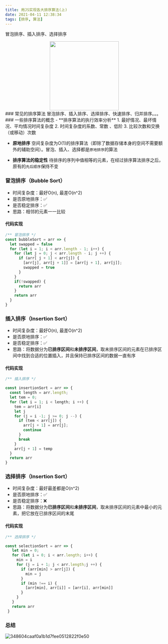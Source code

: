 ```yaml
---
title: 用JS实现各大排序算法(上)
date: 2021-04-11 12:38:34
tags: [排序, 算法]
---
```

冒泡排序、插入排序、选择排序
<div align="center"> <img src="https://cdn.jsdelivr.net/gh/oliver34/image-host@main/blog/348604caaf0a1b1d7fee0512822f0e50.5obh29r1yvs0.jpeg" style="height: 220px"/></div>
<!--less-->
### 常见的排序算法
冒泡排序、插入排序、选择排序、快速排序、归并排序。。。
### 一些排序算法的概念
- **排序算法的执行效率分析**
   1. 最好情况、最坏情况、平均情况时间复杂度
   2. 时间复杂度的系数、常数 、低阶
   3. 比较次数和交换（或移动）次数
   
- **原地排序**
   空间复杂度为O(1)的排序算法（即除了数据存储本身的空间不需要额外的辅助空间）。冒泡、插入、选择都是`原地排序`的算法 

- **排序算法的稳定性**
  待排序的序列中值相等的元素，在经过排序算法排序之后，原有的`先后顺序`保持不变

### 冒泡排序（Bubble Sort）
- 时间复杂度：最好O(n), 最差O(n^2)
- 是否原地排序：✅
- 是否稳定排序：✅
- 思路：相邻的元素一一比较

#### 代码实现
``` js
/** 冒泡排序 */
const bubbleSort = arr => {
  let swapped = false
  for (let i = 1; i < arr.length - 1; i++) {
    for (let j = 0; j < arr.length - i; j ++) {
      if (arr[ j + 1] < arr[j]) {
        [arr[j], arr[j + 1]] = [arr[j + 1], arr[j]];
        swapped = true
      }
    }
    if(!swapped) {
      return arr
    }
    return arr
  }
}
```

### 插入排序（Insertion Sort）
- 时间复杂度：最好O(n), 最差O(n^2)
- 是否原地排序：✅
- 是否稳定排序：✅
- 思路：将数据分为**已排序区间**和**未排序区间**，取未排序区间的元素在已排序区间中找到合适的位置插入，并且保持已排序区间的数据一直有序

#### 代码实现
``` js
/** 插入排序 */

const insertionSort = arr => {
  const length = arr.length;
  let tem = 0;
  for (let i = 1; i < length; i ++) {
    tem = arr[i]
    let j
    for (j = i -1; j >= 0; j --) {
      if (tem < arr[j]) {
        arr[j + 1] = arr[j];
        continue
      }
      break
    }
    arr[j + 1] = temp
  }
  return arr
}
```

### 选择排序（Insertion Sort）
- 时间复杂度：最好最差都是O(n^2)
- 是否原地排序：✅
- 是否稳定排序：❌
- 思路：将数据分为**已排序区间**和**未排序区间**，取未排序区间的元素中最小的元素，把它放在已排序区间的末尾

#### 代码实现
``` js
/** 选择排序 */

const selectionSort = arr => {
   let min = 0;
   for (let i = 0; i < arr.length; i++) {
     min = i
     for (j = i + 1; j < arr.length;j ++) {
       if (arr[min] > arr[j]) {
         min = j
       }
       if (min !== i) {
         [arr[min], arr[i]] = [arr[i], arr[min]]
       }
     }
   }
   return arr
 }

```
### 总结

![348604caaf0a1b1d7fee0512822f0e50](https://cdn.jsdelivr.net/gh/oliver34/image-host@main/blog/348604caaf0a1b1d7fee0512822f0e50.5obh29r1yvs0.jpeg)